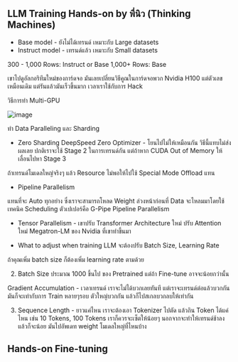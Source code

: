 ## LLM Training Hands-on by พี่นิว (Thinking Machines)

* Base model - ยังไม่ได้เทรนด์ เหมาะกับ Large datasets
* Instruct model - เทรนด์แล้ว เหมาะกับ Small datasets

300 - 1,000 Rows:
Instruct or Base
1,000+ Rows: Base 

เขาไปดูอัลกอริทึมใหม่ของการ์ดจอ มันเลยเปลี่ยนวิธีคูณในการ์ดจอพวก Nvidia H100 แต่ตัวเลขเหมือนเดิม แต่รันแล้วมันเร็วขึ้นมาก เวลาเราใช้กับการ Hack 

วิธีการทำ Multi-GPU

![image](https://github.com/user-attachments/assets/4bff4247-f569-4d1c-b150-6e77e7d4fb88)


ทำ Data Paralleling และ Sharding

* Zero Sharding DeepSpeed Zero Optimizer - โยนไปไม่ให้เหมือนกัน วิธีนี้แทบไม่ส่งผลเลย 
ปกติเราจะใช้ Stage 2 ในการเทรนด์กัน แต่ถ้าหาก CUDA Out of Memory ให้เลื่อนไปหา Stage 3

ถ้าเทรนด์โมเดลใหญ่จริงๆ แล้ว Resource ไม่พอให้ไปใช้ Special Mode Offload แทน

* Pipeline Parallelism

แทนที่จะ Auto ทุกอย่าง ซึ่งเราจะสามารถโหลด Weight ล่วงหน้าก่อนที่ Data จะไหลมมาโดยใช้เทคนิค Scheduling ตัวเปเปอร์คือ G-Pipe
Pipeline Parallelism 

* Tensor Parallelism - เขาปรับ Transformer Architecture ใหม่ ปรับ Attention ใหม่
Megatron-LM ของ Nvidia ที่เขาทำขึ้นมา

* What to adjust when training LLM จะต้องปรับ Batch Size, Learning Rate

ถ้าคุณเพิ่ม batch size ก็ต้องเพิ่ม learning rate ตามด้วย

2. Batch Size ประมาณ 1000 ขึ้นไป ของ Pretrained แต่ถ้า Fine-tune อาจจะน้อยกว่านั้น

Gradient Accumulation - เวลาเทรนด์ เราจะไม่ได้บวกเลยทันที แต่เราจะเทรนด์ต่อแล้วบวกกัน มันก็จะเท่ากับการ Train หลายๆรอบ ตัวใหญ่บวกกัน
แล้วก็ไปสเกลบวกลบให้เท่ากัน

3. Sequence Length - ยาวแค่ไหน เราจะต้องเอา Tokenizer ไปตัด แล้วกิน Token ได้แค่ไหน เช่น 10 Tokens, 100 Tokens
เราก็ควรจะเซ็ตให้น้อยๆ นอกจากจะทำให้เทรนด์ช้าลงแล้วก็จะน้อย มันไปอัพเดท weight โมเดลใหญ่ที่ไหนบ้าง

## Hands-on Fine-tuning



